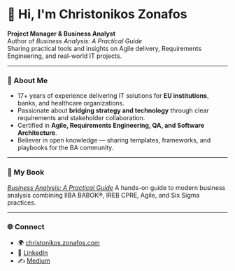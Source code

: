 # 👋 Hi, I'm Christonikos Zonafos

**Project Manager & Business Analyst**  
Author of *Business Analysis: A Practical Guide*  
Sharing practical tools and insights on Agile delivery, Requirements Engineering, and real-world IT projects.

---

### 🧭 About Me
- 17+ years of experience delivering IT solutions for **EU institutions**, banks, and healthcare organizations.  
- Passionate about **bridging strategy and technology** through clear requirements and stakeholder collaboration.  
- Certified in **Agile, Requirements Engineering, QA, and Software Architecture**.  
- Believer in open knowledge — sharing templates, frameworks, and playbooks for the BA community.

---

### 📘 My Book
[*Business Analysis: A Practical Guide*](https://www.amazon.com/dp/B0FL7C4462)
A hands-on guide to modern business analysis combining IIBA BABOK®, IREB CPRE, Agile, and Six Sigma practices.  
<!-- Find companion resources in the [**ba-book-resources**](https://github.com/christonikos-zonafos/ba-book-resources) repository. -->

---
<!--
### 🧰 Featured Repositories
| Repository | Description |
|-------------|-------------|
| [**ba-toolkit**](https://github.com/christonikos-zonafos/ba-toolkit) | Templates for requirements, user stories, NFRs, and traceability. |
| [**project-delivery-playbook**](https://github.com/christonikos-zonafos/project-delivery-playbook) | RAID logs, risk registers, change control & go-live packs. |
| [**uat-starter-pack**](https://github.com/christonikos-zonafos/uat-starter-pack) | Ready-to-use UAT plan, test cases, and reporting templates. |

---
-->
### 🌐 Connect
- 🌍 [christonikos.zonafos.com](https://christonikos.zonafos.com)  
- 💼 [LinkedIn](https://linkedin.com/in/zonafos)  
- ✍️ [Medium](https://medium.com/@zonafos)  
